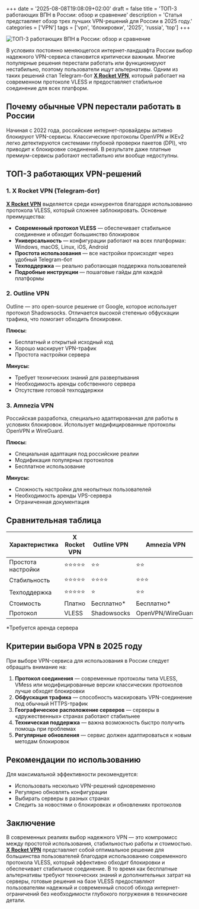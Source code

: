 +++
date = '2025-08-08T19:08:09+02:00'
draft = false
title = 'ТОП-3 работающих ВПН в России: обзор и сравнение'
description = 'Статья представляет обзор трех лучших VPN-решений для России в 2025 году.'
categories = ['VPN']
tags = ['vpn', 'блокировки', '2025', 'russia', 'top']
+++

![ТОП-3 работающих ВПН в России: обзор и сравнение](https://ladyfly-content.fra1.cdn.digitaloceanspaces.com/EFBC9FE9-773A-4476-A653-126FB84D017B.jpeg)

В условиях постоянно меняющегося интернет-ландшафта России выбор надежного VPN-сервиса становится критически важным. Многие популярные решения перестали работать или функционируют нестабильно, поэтому пользователи ищут альтернативы. Одним из таких решений стал Telegram-бот **[X Rocket VPN](https://t.me/X_Rocket_VPN_bot?start=ref-b-9)**, который работает на современном протоколе VLESS и предоставляет стабильное соединение для всех платформ.

## Почему обычные VPN перестали работать в России

Начиная с 2022 года, российские интернет-провайдеры активно блокируют VPN-сервисы. Классические протоколы OpenVPN и IKEv2 легко детектируются системами глубокой проверки пакетов (DPI), что приводит к блокировке соединений. В результате даже платные премиум-сервисы работают нестабильно или вообще недоступны.

## ТОП-3 работающих VPN-решений

### 1. X Rocket VPN (Telegram-бот)

**[X Rocket VPN](https://t.me/X_Rocket_VPN_bot?start=ref-b-9)** выделяется среди конкурентов благодаря использованию протокола VLESS, который сложнее заблокировать. Основные преимущества:

- **Современный протокол VLESS** — обеспечивает стабильное соединение и обходит большинство блокировок
- **Универсальность** — конфигурации работают на всех платформах: Windows, macOS, Linux, iOS, Android
- **Простота использования** — все настройки происходят через удобный Telegram-бот
- **Техподдержка** — реально работающая поддержка пользователей
- **Подробные инструкции** — пошаговые гайды для каждой платформы

### 2. Outline VPN

Outline — это open-source решение от Google, которое использует протокол Shadowsocks. Отличается высокой степенью обфускации трафика, что помогает обходить блокировки.

**Плюсы:**
- Бесплатный и открытый исходный код
- Хорошо маскирует VPN-трафик
- Простота настройки сервера

**Минусы:**
- Требует технических знаний для развертывания
- Необходимость аренды собственного сервера
- Отсутствие готовой техподдержки

### 3. Amnezia VPN

Российская разработка, специально адаптированная для работы в условиях блокировок. Использует модифицированные протоколы OpenVPN и WireGuard.

**Плюсы:**
- Специальная адаптация под российские реалии
- Модификация популярных протоколов
- Бесплатное использование

**Минусы:**
- Сложность настройки для неопытных пользователей
- Необходимость аренды VPS-сервера
- Ограниченная документация

## Сравнительная таблица

| Характеристика | X Rocket VPN | Outline VPN | Amnezia VPN |
|----------------|--------------|-------------|-------------|
| Простота настройки | ⭐⭐⭐⭐⭐ | ⭐⭐ | ⭐⭐ |
| Стабильность | ⭐⭐⭐⭐⭐ | ⭐⭐⭐⭐ | ⭐⭐⭐ |
| Техподдержка | ⭐⭐⭐⭐⭐ | ⭐ | ⭐⭐ |
| Стоимость | Платно | Бесплатно* | Бесплатно* |
| Протокол | VLESS | Shadowsocks | OpenVPN/WireGuard |

*Требуется аренда сервера

## Критерии выбора VPN в 2025 году

При выборе VPN-сервиса для использования в России следует обращать внимание на:

1. **Протокол соединения** — современные протоколы типа VLESS, VMess или модифицированные версии классических протоколов лучше обходят блокировки
2. **Обфускация трафика** — способность маскировать VPN-соединение под обычный HTTPS-трафик
3. **Географическое расположение серверов** — серверы в «дружественных» странах работают стабильнее
4. **Техническая поддержка** — важна возможность быстро получить помощь при проблемах
5. **Регулярные обновления** — сервис должен адаптироваться к новым методам блокировок

## Рекомендации по использованию

Для максимальной эффективности рекомендуется:

- Использовать несколько VPN-решений одновременно
- Регулярно обновлять конфигурации
- Выбирать серверы в разных странах
- Следить за новостями о блокировках и обновлениях протоколов

## Заключение

В современных реалиях выбор надежного VPN — это компромисс между простотой использования, стабильностью работы и стоимостью. **[X Rocket VPN](https://t.me/X_Rocket_VPN_bot?start=ref-b-9)** представляет собой оптимальное решение для большинства пользователей благодаря использованию современного протокола VLESS, который эффективно обходит блокировки и обеспечивает стабильное соединение. В то время как бесплатные альтернативы требуют технических знаний и дополнительных затрат на серверы, готовые решения на базе VLESS предоставляют пользователям надежный и современный способ обхода интернет-ограничений без необходимости глубокого погружения в технические детали.